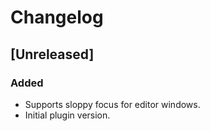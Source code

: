 # Changelog

## [Unreleased]

### Added

- Supports sloppy focus for editor windows.
- Initial plugin version.
